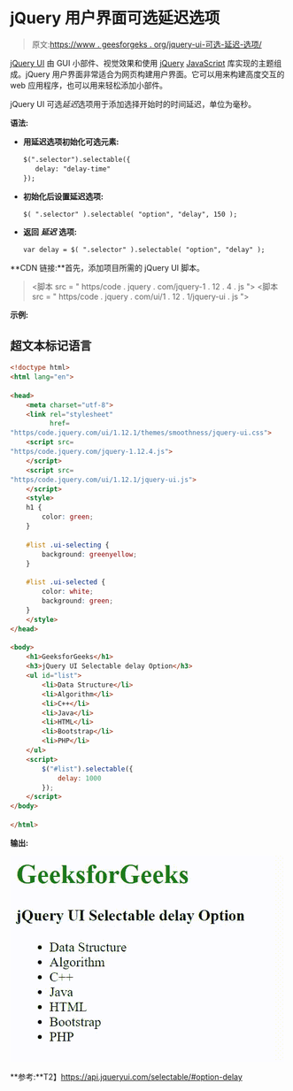 # jQuery 用户界面可选延迟选项

> 原文:[https://www . geesforgeks . org/jquery-ui-可选-延迟-选项/](https://www.geeksforgeeks.org/jquery-ui-selectable-delay-option/)

[jQuery UI](https://www.geeksforgeeks.org/jquery-ui-introduction/) 由 GUI 小部件、视觉效果和使用 [jQuery](https://www.geeksforgeeks.org/jquery-tutorials/) [JavaScript](https://www.geeksforgeeks.org/javascript-tutorial/) 库实现的主题组成。jQuery 用户界面非常适合为网页构建用户界面。它可以用来构建高度交互的 web 应用程序，也可以用来轻松添加小部件。

jQuery UI 可选*延迟*选项用于添加选择开始时的时间延迟，单位为毫秒。

**语法:**

*   **用延迟选项初始化可选元素:**

    ```html
    $(".selector").selectable({
       delay: "delay-time"
    });
    ```

*   **初始化后设置延迟选项:**

    ```html
    $( ".selector" ).selectable( "option", "delay", 150 );
    ```

*   **返回** ***延迟*** **选项:**

    ```html
    var delay = $( ".selector" ).selectable( "option", "delay" );
    ```

**CDN 链接:**首先，添加项目所需的 jQuery UI 脚本。

> <link rel="”stylesheet”" href="”https/code.jquery.com/ui/1.12.1/themes/smoothness/jquery-ui.css”">
> <脚本 src = " https/code . jquery . com/jquery-1 . 12 . 4 . js "></脚本>
> <脚本 src = " https/code . jquery . com/ui/1 . 12 . 1/jquery-ui . js "></脚本>

**示例:**

## 超文本标记语言

```html
<!doctype html>
<html lang="en">

<head>
    <meta charset="utf-8">
    <link rel="stylesheet" 
          href=
"https/code.jquery.com/ui/1.12.1/themes/smoothness/jquery-ui.css">
    <script src=
"https/code.jquery.com/jquery-1.12.4.js">
    </script>
    <script src=
"https/code.jquery.com/ui/1.12.1/jquery-ui.js">
    </script>
    <style>
    h1 {
        color: green;
    }

    #list .ui-selecting {
        background: greenyellow;
    }

    #list .ui-selected {
        color: white;
        background: green;
    }
    </style>
</head>

<body>
    <h1>GeeksforGeeks</h1>
    <h3>jQuery UI Selectable delay Option</h3>
    <ul id="list">
        <li>Data Structure</li>
        <li>Algorithm</li>
        <li>C++</li>
        <li>Java</li>
        <li>HTML</li>
        <li>Bootstrap</li>
        <li>PHP</li>
    </ul>
    <script>
        $("#list").selectable({
            delay: 1000
        });
    </script>
</body>

</html>
```

**输出:**

![](img/66382c35e6751549f9c9b3de44c3b247.png)

**参考:**T2】https://api.jqueryui.com/selectable/#option-delay